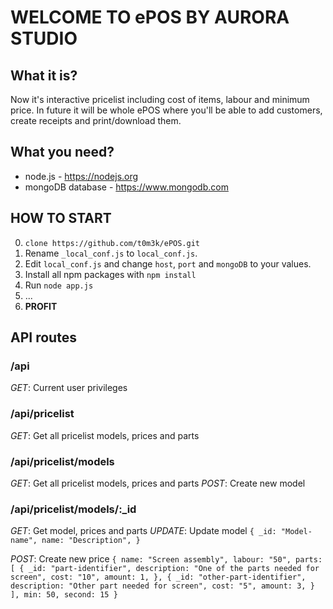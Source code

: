 # WELCOME TO ePOS BY AURORA STUDIO

## What it is?

Now it's interactive pricelist including cost of items, labour and minimum price. In future it will be whole ePOS where you'll be able to add customers, create receipts and print/download them.

## What you need?

- node.js - https://nodejs.org
- mongoDB database - https://www.mongodb.com

## HOW TO START

0. `clone https://github.com/t0m3k/ePOS.git`
1. Rename `_local_conf.js` to `local_conf.js`.
2. Edit `local_conf.js` and change `host`, `port` and `mongoDB` to your values.
3. Install all npm packages with `npm install`
4. Run `node app.js`
5. ...
6. **PROFIT**

## API routes

### /api
*GET*: Current user privileges

### /api/pricelist
*GET*: Get all pricelist models, prices and parts

### /api/pricelist/models
*GET*: Get all pricelist models, prices and parts
*POST*: Create new model

### /api/pricelist/models/:_id
*GET*: Get model, prices and parts
*UPDATE*: Update model
`{
    _id: "Model-name",
    name: "Description",
}`

*POST*: Create new price
`{
    name: "Screen assembly",
    labour: "50",
    parts: [
        {
            _id: "part-identifier",
            description: "One of the parts needed for screen",
            cost: "10",
            amount: 1,
        },
        {
            _id: "other-part-identifier",
            description: "Other part needed for screen",
            cost: "5",
            amount: 3,
        }
    ],
    min: 50,
    second: 15
}`